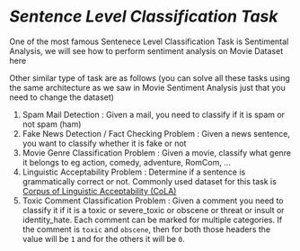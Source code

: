 # *Sentence Level Classification Task*

One of the most famous Sentenece Level Classification Task is Sentimental Analysis, we will see how to perform sentiment analysis on Movie Dataset here



Other similar type of task are as follows (you can solve all these tasks using the same architecture as we saw in Movie Sentiment Analysis just that you need to change the dataset)
1. Spam Mail Detection : Given a mail, you need to classify if it is spam or not spam (ham)
2. Fake News Detection / Fact Checking Problem : Given a news sentence, you want to classify whether it is fake or not
3. Movie Genre Classification Problem : Given a movie, classify what genre it belongs to eg action, comedy, adventure, RomCom, ...
4. Linguistic Acceptability Problem : Determine if a sentence is grammatically correct or not. Commonly used dataset for this task is [Corpus of Linguistic Acceptability (CoLA)](https://nyu-mll.github.io/CoLA/)
5. Toxic Comment Classification Problem : Given a comment you need to classify it if it is a toxic or severe_toxic or obscene or threat or insult or identity_hate. Each comment can be marked for multiple categories. If the comment is `toxic` and `obscene`, then for both those headers the value will be `1` and for the others it will be `0`.

